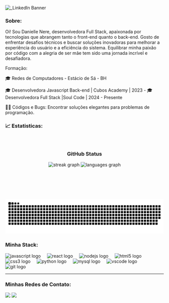 ![_LinkedIn Banner](https://github.com/user-attachments/assets/b7890269-a1bd-423c-831d-3b9ecedb7099)
###
<h3>Sobre: </h3>
<p align="left">
      
<p>Oi! Sou Danielle Nere, desenvolvedora Full Stack, apaixonada por tecnologias que abrangem tanto o front-end quanto o back-end. Gosto de enfrentar desafios técnicos e buscar soluções inovadoras para melhorar a experiência do usuário e a eficiência do sistema. Equilibrar minha paixão por código com a alegria de ser mãe tem sido uma jornada incrível e desafiadora.</p>

Formação:

🎓 Redes de Computadores - Estácio de Sá - BH

🎓 Desenvolvedora Javascript Back-end | Cubos Academy | 2023 - 
🎓 Desenvolvedora Full Stack |Soul Code | 2024 - Presente




👩‍💻 Códigos e Bugs: Encontrar soluções elegantes para problemas de programação.

### 📈 Estatisticas:


###

<br clear="both">

<div align="center">
  <h3>GitHub Status</h3>
  <img src="https://streak-stats.demolab.com?user=DaniNere&locale=pt-br&mode=weekly&theme=discord_old_blurple&hide_border=false&border_radius=5" height="150" alt="streak graph"  />
  <img src="https://github-readme-stats.vercel.app/api/top-langs?username=DaniNere&locale=pt-br&hide_title=false&layout=compact&card_width=320&langs_count=5&theme=discord_old_blurple&hide_border=false" height="150" alt="languages graph"  />
</div>

###

<br>

##

<br clear="both">

![Snake animation](https://raw.githubusercontent.com/DaniNere/DaniNere/output/snake.svg)



###
      
<div align="left">
  <h3>Minha Stack: </h3>
  <img src="https://cdn.jsdelivr.net/gh/devicons/devicon/icons/javascript/javascript-original.svg" height="30" alt="javascript logo"  />
  <img width="12" />
  <img src="https://cdn.jsdelivr.net/gh/devicons/devicon/icons/react/react-original.svg" height="30" alt="react logo"  />
  <img width="12" />
  <img src="https://cdn.jsdelivr.net/gh/devicons/devicon/icons/nodejs/nodejs-original.svg" height="30" alt="nodejs logo"  />
  <img width="12" />
  <img src="https://cdn.jsdelivr.net/gh/devicons/devicon/icons/html5/html5-original.svg" height="30" alt="html5 logo"  />
  <img width="12" />
  <img src="https://cdn.jsdelivr.net/gh/devicons/devicon/icons/css3/css3-original.svg" height="30" alt="css3 logo"  />
  <img width="12" />
  <img src="https://cdn.jsdelivr.net/gh/devicons/devicon/icons/python/python-original.svg" height="30" alt="python logo"  />
  <img width="12" />
  <img src="https://cdn.jsdelivr.net/gh/devicons/devicon/icons/mysql/mysql-original.svg" height="30" alt="mysql logo"  />
  <img width="12" />
  <img src="https://cdn.jsdelivr.net/gh/devicons/devicon/icons/vscode/vscode-original.svg" height="30" alt="vscode logo"  />
  <img width="12" />
  <img src="https://cdn.jsdelivr.net/gh/devicons/devicon/icons/git/git-original.svg" height="30" alt="git logo"  />
</div>

_________________________________________________________________________________________________________________________________________________________________________________________
<div align="left">
<h3>Minhas Redes de Contato: </h3>
<a href = "mailto:danisilvanere@gmail.com"><img src="https://img.shields.io/badge/Gmail-D14836?style=for-the-badge&logo=gmail&logoColor=white" target="_blank"></a>
<a href="https://www.linkedin.com/in/danielle-nere/" target="_blank"><img src="https://img.shields.io/badge/-LinkedIn-%230077B5?style=for-the-badge&logo=linkedin&logoColor=white" target="_blank"></a>
</div>



                    
          
          
          






